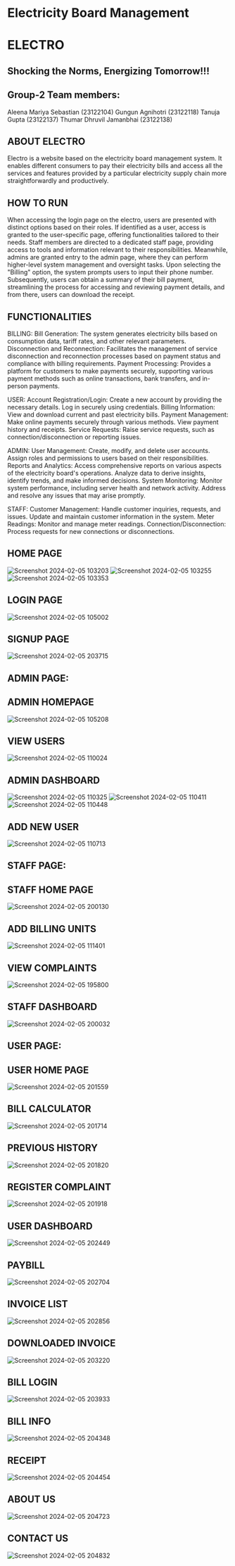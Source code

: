 # Electricity Board Management

# ELECTRO
## Shocking the Norms, Energizing Tomorrow!!!
## Group-2 Team members:
Aleena Mariya Sebastian (23122104)
Gungun Agnihotri (23122118)
Tanuja Gupta (23122137)
Thumar Dhruvil Jamanbhai (23122138)
## ABOUT ELECTRO
Electro is a website based on the electricity board management system. It enables different consumers to pay their electricity bills and access all the services and features provided by a particular electricity supply chain more straightforwardly and productively.

## HOW TO RUN
When accessing the login page on the electro, users are presented with distinct options based on their roles. If identified as a user, access is granted to the user-specific page, offering functionalities tailored to their needs. Staff members are directed to a dedicated staff page, providing access to tools and information relevant to their responsibilities. Meanwhile, admins are granted entry to the admin page, where they can perform higher-level system management and oversight tasks.
Upon selecting the "Billing" option, the system prompts users to input their phone number. Subsequently, users can obtain a summary of their bill payment, streamlining the process for accessing and reviewing payment details, and from there, users can download the receipt.

 ## FUNCTIONALITIES 
 BILLING:
 Bill Generation: The system generates electricity bills based on consumption data, tariff rates, and other relevant parameters.
 Disconnection and Reconnection: Facilitates the management of service disconnection and reconnection processes based on payment status and compliance with 
 billing requirements.
 Payment Processing: Provides a platform for customers to make payments securely, supporting various payment methods such as online transactions, bank transfers, 
 and in-person payments.
 
 USER:
 Account Registration/Login: Create a new account by providing the necessary details. Log in securely using credentials.
 Billing Information: View and download current and past electricity bills.
 Payment Management: Make online payments securely through various methods. View payment history and receipts.
 Service Requests: Raise service requests, such as connection/disconnection or reporting issues.

 ADMIN:
 User Management: Create, modify, and delete user accounts. Assign roles and permissions to users based on their responsibilities.
 Reports and Analytics: Access comprehensive reports on various aspects of the electricity board's operations. Analyze data to derive insights, identify trends, 
 and make informed decisions.
 System Monitoring: Monitor system performance, including server health and network activity. Address and resolve any issues that may arise promptly.

 STAFF:
 Customer Management: Handle customer inquiries, requests, and issues. Update and maintain customer information in the system.
 Meter Readings: Monitor and manage meter readings.
 Connection/Disconnection: Process requests for new connections or disconnections.

## HOME PAGE
![Screenshot 2024-02-05 103203](https://github.com/AleenaMariya22104/CAC-2_Group-2/assets/143726239/363ffbde-7ef2-46cb-a53e-6409ab6e00e2)
![Screenshot 2024-02-05 103255](https://github.com/AleenaMariya22104/CAC-2_Group-2/assets/143726239/06ea4db9-0559-4cc2-922c-8a204d66ca87)
![Screenshot 2024-02-05 103353](https://github.com/AleenaMariya22104/CAC-2_Group-2/assets/143726239/0592105d-37d9-4132-aa4a-bf1830b02778)

## LOGIN PAGE
![Screenshot 2024-02-05 105002](https://github.com/AleenaMariya22104/CAC-2_Group-2/assets/143726239/eebe9ba2-a531-4730-8ec4-936b8e4efe3b)

## SIGNUP PAGE
![Screenshot 2024-02-05 203715](https://github.com/AleenaMariya22104/CAC-2_Group-2/assets/143726239/2784e217-a570-41fb-8376-51505683d183)

## ADMIN PAGE:
## ADMIN HOMEPAGE
![Screenshot 2024-02-05 105208](https://github.com/AleenaMariya22104/CAC-2_Group-2/assets/143726239/be692231-ac82-42d3-be26-053e63099771)

## VIEW USERS
![Screenshot 2024-02-05 110024](https://github.com/AleenaMariya22104/CAC-2_Group-2/assets/143726239/d8f69c3a-541b-4aef-b460-1b1f16485879)

## ADMIN DASHBOARD
![Screenshot 2024-02-05 110325](https://github.com/AleenaMariya22104/CAC-2_Group-2/assets/143726239/c12c88e9-1ff2-4541-ac0b-50dbd8faf59d)
![Screenshot 2024-02-05 110411](https://github.com/AleenaMariya22104/CAC-2_Group-2/assets/143726239/763f2f5f-3645-49ad-9ce4-98c04f3749dc)
![Screenshot 2024-02-05 110448](https://github.com/AleenaMariya22104/CAC-2_Group-2/assets/143726239/5b34a05c-f012-402d-bf81-8017b59ac170)

## ADD NEW USER
![Screenshot 2024-02-05 110713](https://github.com/AleenaMariya22104/CAC-2_Group-2/assets/143726239/fac386cf-a4f0-4568-886b-b81444934fcd)


## STAFF PAGE:
## STAFF HOME PAGE
![Screenshot 2024-02-05 200130](https://github.com/AleenaMariya22104/CAC-2_Group-2/assets/143726239/9e5e3aa7-f5aa-4a5f-878c-257fa5c26a38)

## ADD BILLING UNITS
![Screenshot 2024-02-05 111401](https://github.com/AleenaMariya22104/CAC-2_Group-2/assets/143726239/54758fb1-a22a-42d4-b9b1-6c79e111be71)

## VIEW COMPLAINTS
![Screenshot 2024-02-05 195800](https://github.com/AleenaMariya22104/CAC-2_Group-2/assets/143726239/829364ee-1f41-4dd4-a9ab-1b7007cb92ed)

## STAFF DASHBOARD
![Screenshot 2024-02-05 200032](https://github.com/AleenaMariya22104/CAC-2_Group-2/assets/143726239/b515c92d-f7ed-4191-a2a0-ca0b66fa8695)

## USER PAGE:
## USER HOME PAGE
![Screenshot 2024-02-05 201559](https://github.com/AleenaMariya22104/CAC-2_Group-2/assets/143726239/6ea8cde6-3d43-41f5-8c94-af4cc17702ba)

## BILL CALCULATOR
![Screenshot 2024-02-05 201714](https://github.com/AleenaMariya22104/CAC-2_Group-2/assets/143726239/72117a95-300e-421a-a99e-93048931d709)

## PREVIOUS HISTORY
![Screenshot 2024-02-05 201820](https://github.com/AleenaMariya22104/CAC-2_Group-2/assets/143726239/b7f6d884-c7db-44fe-bd23-8ff0d3629e53)

## REGISTER COMPLAINT
![Screenshot 2024-02-05 201918](https://github.com/AleenaMariya22104/CAC-2_Group-2/assets/143726239/d4b4c406-042d-45f6-9d34-8778920bb95b)

## USER DASHBOARD
![Screenshot 2024-02-05 202449](https://github.com/AleenaMariya22104/CAC-2_Group-2/assets/143726239/d19608f5-0ae2-4caa-8644-dcd8240fbe31)

## PAYBILL
![Screenshot 2024-02-05 202704](https://github.com/AleenaMariya22104/CAC-2_Group-2/assets/143726239/db3a775d-cf78-4e7d-bc73-0e934a8b8b3e)

## INVOICE LIST
![Screenshot 2024-02-05 202856](https://github.com/AleenaMariya22104/CAC-2_Group-2/assets/143726239/3b7170c1-7d13-4dee-930f-c3cbac3dea58)

## DOWNLOADED INVOICE
![Screenshot 2024-02-05 203220](https://github.com/AleenaMariya22104/CAC-2_Group-2/assets/143726239/e0d773db-16d8-4d2c-9ad7-076361de556a)

## BILL LOGIN
![Screenshot 2024-02-05 203933](https://github.com/AleenaMariya22104/CAC-2_Group-2/assets/143726239/6ae70ffc-e444-4e9e-b5d7-319e4e18a543)

## BILL INFO
![Screenshot 2024-02-05 204348](https://github.com/AleenaMariya22104/CAC-2_Group-2/assets/143726239/930902dc-b852-48f1-bb25-03665f374c81)

## RECEIPT
![Screenshot 2024-02-05 204454](https://github.com/AleenaMariya22104/CAC-2_Group-2/assets/143726239/cf71005f-a49d-4b49-9319-f79d8505fccf)

## ABOUT US
![Screenshot 2024-02-05 204723](https://github.com/AleenaMariya22104/CAC-2_Group-2/assets/143726239/06d16f4b-db56-489e-9d24-62f06357322c)

## CONTACT US
![Screenshot 2024-02-05 204832](https://github.com/AleenaMariya22104/CAC-2_Group-2/assets/143726239/302da037-7538-4072-a98c-fba13483a142)


